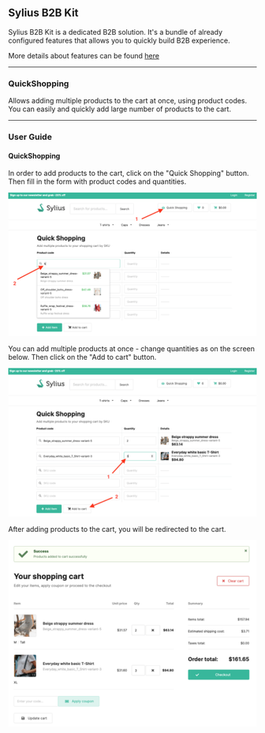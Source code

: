 ## Sylius B2B Kit

Sylius B2B Kit is a dedicated B2B solution. It's a bundle of already configured features that allows you to quickly build B2B experience.

More details about features can be found [here](../functionalities.md)

---

### QuickShopping

Allows adding multiple products to the cart at once, using product codes. You can easily and quickly add large number of products to the cart.

---

### User Guide

#### QuickShopping

In order to add products to the cart, click on the "Quick Shopping" button. Then fill in the form with product codes and quantities.

![product_listing_index](../images/quickshopping-1.png)

You can add multiple products at once - change quantities as on the screen below. Then click on the "Add to cart" button.

![product_listing_index](../images/quickshopping-2.png)

After adding products to the cart, you will be redirected to the cart.

![product_listing_index](../images/quickshopping-3.png)
